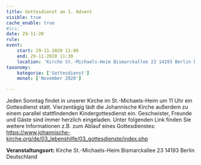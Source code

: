 ```yaml
---
title: Gottesdienst am 1. Advent
visible: true
cache_enable: true
#ics: 
date: 29-11-20
rule: 
event:
	start: 29-11-2020 11:00
	end: 29-11-2020 11:30
	location: 'Kirche St.-Michaels-Heim Bismarckallee 23 14193 Berlin Deutschland'
taxonomy:
	kategorie: ['Gottesdienst']
	monat: ['November 2020']

---
```

Jeden Sonntag findet in unserer Kirche im St.-Michaels-Heim um 11 Uhr ein Gottesdienst statt. Vierzentägig lädt die Johannische Kirche außerdem zu einem parallel stattfindenden Kindergottesdienst ein. Geschwister, Freunde und Gäste sind immer herzlich eingeladen. 
Unter folgenden Link finden Sie weitere Informationen z.B. zum Ablauf eines Gottesdienstes: https://www.johannische-kirche.org/de/03_lebenshilfe/03_gottesdienste/index.php



**Veranstaltungsort:** Kirche St.-Michaels-Heim Bismarckallee 23 14193 Berlin Deutschland

